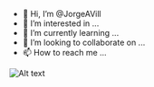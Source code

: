 - 👋 Hi, I’m @JorgeAVill
- 👀 I’m interested in ...
- 🌱 I’m currently learning ...
- 💞️ I’m looking to collaborate on ...
- 📫 How to reach me ...


<img
  align="rigth"
  src="https://user-images.githubusercontent.com/32791438/177820033-237436ad-3af0-4e4d-8cb7-361edb356038.png"
  alt="Alt text"
  title="Optional title"
  style="display: inline-block; margin: 0 auto; max-width: 200px">
<!---
JorgeAVill/JorgeAVill is a ✨ special ✨ repository because its `README.md` (this file) appears on your GitHub profile.
You can click the Preview link to take a look at your changes.
--->
